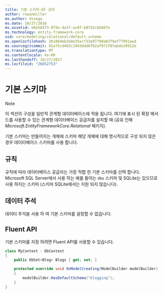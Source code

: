 ```yaml
---
title: 기본 스키마-EF 코어
author: rowanmiller
ms.author: divega
ms.date: 10/27/2016
ms.assetid: e6e58473-9f5e-4a1f-ac0f-b87d2cbb667e
ms.technology: entity-framework-core
uid: core/modeling/relational/default-schema
ms.openlocfilehash: 26106deb2d4e35ecf33e97790a83f9af77991aed
ms.sourcegitcommit: 01a75cd483c1943ddd6f82af971f07abde20912e
ms.translationtype: MT
ms.contentlocale: ko-KR
ms.lasthandoff: 10/27/2017
ms.locfileid: "26052753"
---
```

# <a name="default-schema"></a>기본 스키마

> [!NOTE]  
> 이 섹션의 구성을 일반적 관계형 데이터베이스에 적용 됩니다. 여기에 표시 된 확장 메서드를 사용할 수 있는 관계형 데이터베이스 공급자를 설치할 때 (공유 인해 *Microsoft.EntityFrameworkCore.Relational* 패키지).

기본 스키마는 만들어지는 개체에 스키마 해당 개체에 대해 명시적으로 구성 되지 않은 경우 데이터베이스 스키마를 사용 합니다.

## <a name="conventions"></a>규칙

규칙에 따라 데이터베이스 공급자는 가장 적합 한 기본 스키마를 선택 합니다. Microsoft SQL Server에서 사용 하는 예를 들어는 `dbo` 스키마 및 SQLite는 있으므로 사용 하지는 스키마 (스키마 SQLite에서는 지원 되지 않습니다).

## <a name="data-annotations"></a>데이터 주석

데이터 주석을 사용 하 여 기본 스키마를 설정할 수 없습니다.

## <a name="fluent-api"></a>Fluent API

기본 스키마를 지정 하려면 Fluent API를 사용할 수 있습니다.

<!-- [!code-csharp[Main](samples/core/relational/Modeling/FluentAPI/Samples/Relational/DefaultSchema.cs?highlight=7)] -->
``` csharp
class MyContext : DbContext
{
    public DbSet<Blog> Blogs { get; set; }

    protected override void OnModelCreating(ModelBuilder modelBuilder)
    {
        modelBuilder.HasDefaultSchema("blogging");
    }
}
```
